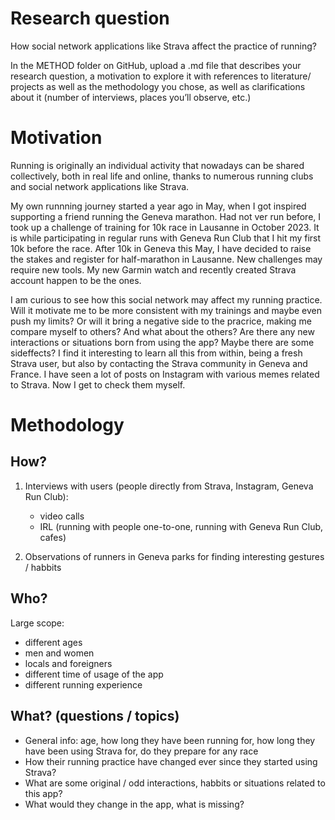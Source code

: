 # Research question

How social network applications like Strava affect the practice of running?

In the METHOD folder on GitHub,
upload a .md file that describes your
research question, a motivation to
explore it with references to literature/
projects as well as the methodology
you chose, as well as clarifications
about it (number of interviews, places
you’ll observe, etc.)

# Motivation

Running is originally an individual activity that nowadays can be shared collectively, both in real life and online, thanks to numerous running clubs and social network applications like Strava.

My own runnning journey started a year ago in May, when I got inspired supporting a friend running the Geneva marathon. Had not ver run before, I took up a challenge of training for 10k race in Lausanne in October 2023. It is while participating in regular runs with Geneva Run Club that I hit my first 10k before the race. After 10k in Geneva this May, I have decided to raise the stakes and register for half-marathon in Lausanne. New challenges may require new tools. My new Garmin watch and recently created Strava account happen to be the ones.

I am curious to see how this social network may affect my running practice. Will it motivate me to be more consistent with my trainings and maybe even push my limits? Or will it bring a negative side to the pracrice, making me compare myself to others? And what about the others? Are there any new interactions or situations born from using the app? Maybe there are some sideffects? I find it interesting to learn all this from within, being a fresh Strava user, but also by contacting the Strava community in Geneva and France. I have seen a lot of posts on Instagram with various memes related to Strava. Now I get to check them myself.

# Methodology

## How?

1. Interviews with users (people directly from Strava, Instagram, Geneva Run Club):

   - video calls
   - IRL (running with people one-to-one, running with Geneva Run Club, cafes)

2. Observations of runners in Geneva parks for finding interesting gestures / habbits

## Who?

Large scope:

- different ages
- men and women
- locals and foreigners
- different time of usage of the app
- different running experience

## What? (questions / topics)

- General info: age, how long they have been running for, how long they have been using Strava for, do they prepare for any race
- How their running practice have changed ever since they started using Strava?
- What are some original / odd interactions, habbits or situations related to this app?
- What would they change in the app, what is missing?
